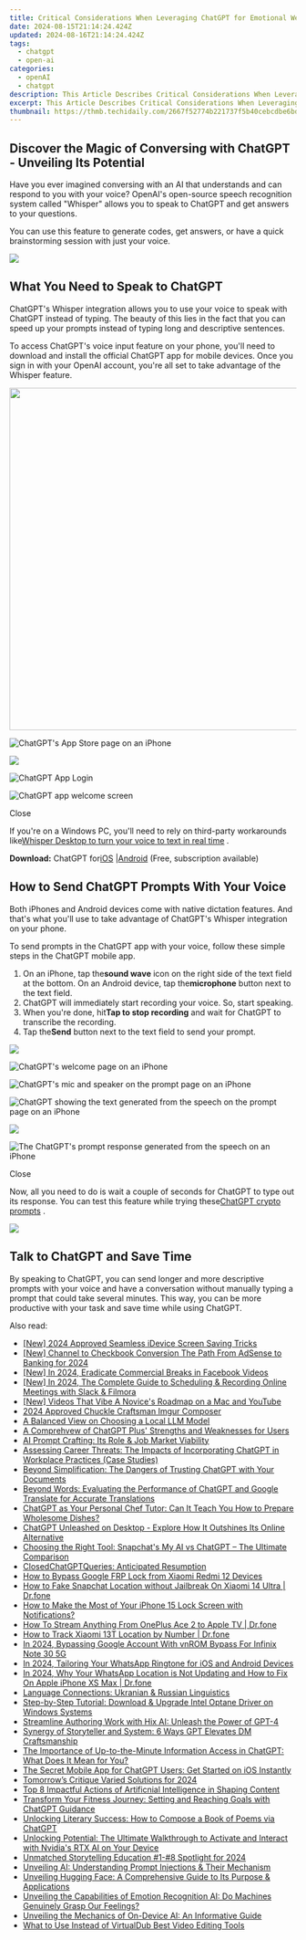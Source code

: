 ```yaml
---
title: Critical Considerations When Leveraging ChatGPT for Emotional Well-Being
date: 2024-08-15T21:14:24.424Z
updated: 2024-08-16T21:14:24.424Z
tags:
  - chatgpt
  - open-ai
categories:
  - openAI
  - chatgpt
description: This Article Describes Critical Considerations When Leveraging ChatGPT for Emotional Well-Being
excerpt: This Article Describes Critical Considerations When Leveraging ChatGPT for Emotional Well-Being
thumbnail: https://thmb.techidaily.com/2667f52774b221737f5b40cebcdbe6bd28a1a07909c05b7a4646323bdf667e48.jpg
---
```


## Discover the Magic of Conversing with ChatGPT - Unveiling Its Potential

 Have you ever imagined conversing with an AI that understands and can respond to you with your voice? OpenAI's open-source speech recognition system called "Whisper" allows you to speak to ChatGPT and get answers to your questions.

 You can use this feature to generate codes, get answers, or have a quick brainstorming session with just your voice.

<!-- affiliate ads begin -->
<a href="https://store.massmailsoftware.com/order/checkout.php?PRODS=1047974&QTY=1&AFFILIATE=108875&CART=1"><img src="https://secure.avangate.com/images/merchant/dc87c13749315c7217cdc4ac692e704c/banera_for_partners-04_%281%29.jpg" border="0"></a>
<!-- affiliate ads end -->
## What You Need to Speak to ChatGPT

 ChatGPT's Whisper integration allows you to use your voice to speak with ChatGPT instead of typing. The beauty of this lies in the fact that you can speed up your prompts instead of typing long and descriptive sentences.

 To access ChatGPT's voice input feature on your phone, you'll need to download and install the official ChatGPT app for mobile devices. Once you sign in with your OpenAI account, you're all set to take advantage of the Whisper feature.

<!-- affiliate ads begin -->
<a href="https://appsumo.8odi.net/c/5597632/2082526/7443" target="_top" id="2082526"><img src="//a.impactradius-go.com/display-ad/7443-2082526" border="0" alt="" width="1200" height="600"/></a><img height="0" width="0" src="https://appsumo.8odi.net/i/5597632/2082526/7443" style="position:absolute;visibility:hidden;" border="0" />
<!-- affiliate ads end -->
![ChatGPT's App Store page on an iPhone](https://static1.makeuseofimages.com/wordpress/wp-content/uploads/2023/08/chatgpt-s-app-store-page-on-an-iphone.jpg)

<!-- affiliate ads begin -->
<a href="https://store.massmailsoftware.com/order/checkout.php?PRODS=1095219&QTY=1&AFFILIATE=108875&CART=1"><img src="https://secure.avangate.com/images/merchant/dc87c13749315c7217cdc4ac692e704c/banera_for_partners-20_%281%29.jpg" border="0"></a>
<!-- affiliate ads end -->
![ChatGPT App Login](https://static1.makeuseofimages.com/wordpress/wp-content/uploads/2023/05/chatgpt-app-login.jpg)

![ChatGPT app welcome screen](https://static1.makeuseofimages.com/wordpress/wp-content/uploads/2023/05/chatgpt-app-welcome-screen.jpg)

Close

 If you're on a Windows PC, you'll need to rely on third-party workarounds like[Whisper Desktop to turn your voice to text in real time](https://www.makeuseof.com/windows-whisper-desktop-guide/) .

**Download:** ChatGPT for[iOS](http://apps.apple.com/app/openai-chatgpt/id6448311069) |[Android](https://www.anrdoezrs.net/links/7251228/type/dlg/sid/UUmuoUeUpU2029654/https://play.google.com/store/apps/details?id=com.openai.chatgpt&hl=en&gl=US) (Free, subscription available)

## How to Send ChatGPT Prompts With Your Voice

 Both iPhones and Android devices come with native dictation features. And that's what you'll use to take advantage of ChatGPT's Whisper integration on your phone.

 To send prompts in the ChatGPT app with your voice, follow these simple steps in the ChatGPT mobile app.

1. On an iPhone, tap the**sound wave** icon on the right side of the text field at the bottom. On an Android device, tap the**microphone** button next to the text field.
2. ChatGPT will immediately start recording your voice. So, start speaking.
3. When you're done, hit**Tap to stop recording** and wait for ChatGPT to transcribe the recording.
4. Tap the**Send** button next to the text field to send your prompt.

<!-- affiliate ads begin -->
<a href="https://estore.winxdvd.com/order/checkout.php?PRODS=12653808&QTY=1&AFFILIATE=108875&CART=1"><img src="https://www.winxdvd.com/affiliate/new-banner/wt-500x500.jpg" border="0"></a>
<!-- affiliate ads end -->
![ChatGPT's welcome page on an iPhone](https://static1.makeuseofimages.com/wordpress/wp-content/uploads/2023/09/img_4309.jpg)

![ChatGPT's mic and speaker on the prompt page on an iPhone](https://static1.makeuseofimages.com/wordpress/wp-content/uploads/2023/09/img_4311.jpg)

![ChatGPT showing the text generated from the speech on the prompt page on an iPhone](https://static1.makeuseofimages.com/wordpress/wp-content/uploads/2023/09/img_4313.jpg)

<!-- affiliate ads begin -->
<a href="https://secure.2checkout.com/order/checkout.php?PRODS=3851691&QTY=1&AFFILIATE=108875&CART=1"><img src="http://www.aiseesoft.com/avangate/30p/banner.jpg" border="0"></a>
<!-- affiliate ads end -->
![The ChatGPT's prompt response generated from the speech on an iPhone](https://static1.makeuseofimages.com/wordpress/wp-content/uploads/2023/09/img_4314.jpg)

Close

 Now, all you need to do is wait a couple of seconds for ChatGPT to type out its response. You can test this feature while trying these[ChatGPT crypto prompts](https://www.makeuseof.com/the-best-chatgpt-crypto-prompts/) .

<!-- affiliate ads begin -->
<a href="https://shop.systoolsgroup.com/affiliate.php?ACCOUNT=SYSTOOBY&AFFILIATE=108875&PATH=https%3A%2F%2Fwww.systoolsgroup.com%3FAFFILIATE%3D108875%26RESOURCE%3DSysTools%2BGmail%2BBackup"><img src="https://www.systoolsgroup.com/box/gmail-backup.png" border="0"></a>
<!-- affiliate ads end -->
## Talk to ChatGPT and Save Time

 By speaking to ChatGPT, you can send longer and more descriptive prompts with your voice and have a conversation without manually typing a prompt that could take several minutes. This way, you can be more productive with your task and save time while using ChatGPT.


<ins class="adsbygoogle"
     style="display:block"
     data-ad-format="autorelaxed"
     data-ad-client="ca-pub-7571918770474297"
     data-ad-slot="1223367746"></ins>



<ins class="adsbygoogle"
     style="display:block"
     data-ad-client="ca-pub-7571918770474297"
     data-ad-slot="8358498916"
     data-ad-format="auto"
     data-full-width-responsive="true"></ins>

<span class="atpl-alsoreadstyle">Also read:</span>
<div><ul>
<li><a href="https://video-screen-grab.techidaily.com/new-2024-approved-seamless-idevice-screen-saving-tricks/"><u>[New] 2024 Approved  Seamless iDevice Screen Saving Tricks</u></a></li>
<li><a href="https://facebook-video-share.techidaily.com/new-channel-to-checkbook-conversion-the-path-from-adsense-to-banking-for-2024/"><u>[New] Channel to Checkbook Conversion  The Path From AdSense to Banking for 2024</u></a></li>
<li><a href="https://facebook-video-recording.techidaily.com/new-in-2024-eradicate-commercial-breaks-in-facebook-videos/"><u>[New] In 2024, Eradicate Commercial Breaks in Facebook Videos</u></a></li>
<li><a href="https://digital-screen-recording.techidaily.com/new-in-2024-the-complete-guide-to-scheduling-and-recording-online-meetings-with-slack-and-filmora/"><u>[New] In 2024, The Complete Guide to Scheduling & Recording Online Meetings with Slack & Filmora</u></a></li>
<li><a href="https://youtube-sure.techidaily.com/ideos-that-vibe-a-novices-roadmap-on-a-mac-and-youtube/"><u>[New] Videos That Vibe  A Novice's Roadmap on a Mac and YouTube</u></a></li>
<li><a href="https://extra-resources.techidaily.com/2024-approved-chuckle-craftsman-imgur-composer/"><u>2024 Approved  Chuckle Craftsman  Imgur Composer</u></a></li>
<li><a href="https://tech-hub.techidaily.com/a-balanced-view-on-choosing-a-local-llm-model/"><u>A Balanced View on Choosing a Local LLM Model</u></a></li>
<li><a href="https://tech-hub.techidaily.com/a-comprehvew-of-chatgpt-plus-strengths-and-weaknesses-for-users/"><u>A Comprehvew of ChatGPT Plus' Strengths and Weaknesses for Users</u></a></li>
<li><a href="https://tech-hub.techidaily.com/ai-prompt-crafting-its-role-and-job-market-viability/"><u>AI Prompt Crafting: Its Role & Job Market Viability</u></a></li>
<li><a href="https://tech-hub.techidaily.com/assessing-career-threats-the-impacts-of-incorporating-chatgpt-in-workplace-practices-case-studies/"><u>Assessing Career Threats: The Impacts of Incorporating ChatGPT in Workplace Practices (Case Studies)</u></a></li>
<li><a href="https://tech-hub.techidaily.com/beyond-simplification-the-dangers-of-trusting-chatgpt-with-your-documents/"><u>Beyond Simplification: The Dangers of Trusting ChatGPT with Your Documents</u></a></li>
<li><a href="https://tech-hub.techidaily.com/beyond-words-evaluating-the-performance-of-chatgpt-and-google-translate-for-accurate-translations/"><u>Beyond Words: Evaluating the Performance of ChatGPT and Google Translate for Accurate Translations</u></a></li>
<li><a href="https://tech-hub.techidaily.com/chatgpt-as-your-personal-chef-tutor-can-it-teach-you-how-to-prepare-wholesome-dishes/"><u>ChatGPT as Your Personal Chef Tutor: Can It Teach You How to Prepare Wholesome Dishes?</u></a></li>
<li><a href="https://tech-hub.techidaily.com/chatgpt-unleashed-on-desktop-explore-how-it-outshines-its-online-alternative/"><u>ChatGPT Unleashed on Desktop - Explore How It Outshines Its Online Alternative</u></a></li>
<li><a href="https://tech-hub.techidaily.com/choosing-the-right-tool-snapchats-my-ai-vs-chatgpt-the-ultimate-comparison/"><u>Choosing the Right Tool: Snapchat's My AI vs ChatGPT – The Ultimate Comparison</u></a></li>
<li><a href="https://tech-hub.techidaily.com/closedchatgptqueries-anticipated-resumption/"><u>ClosedChatGPTQueries: Anticipated Resumption</u></a></li>
<li><a href="https://bypass-frp.techidaily.com/how-to-bypass-google-frp-lock-from-xiaomi-redmi-12-devices-by-drfone-android/"><u>How to Bypass Google FRP Lock from Xiaomi Redmi 12 Devices</u></a></li>
<li><a href="https://review-topics.techidaily.com/how-to-fake-snapchat-location-without-jailbreak-on-xiaomi-14-ultra-drfone-by-drfone-virtual-android/"><u>How to Fake Snapchat Location without Jailbreak On Xiaomi 14 Ultra | Dr.fone</u></a></li>
<li><a href="https://ios-unlock.techidaily.com/how-to-make-the-most-of-your-iphone-15-lock-screen-with-notifications-by-drfone-ios/"><u>How to Make the Most of Your iPhone 15 Lock Screen with Notifications?</u></a></li>
<li><a href="https://screen-mirror.techidaily.com/how-to-stream-anything-from-oneplus-ace-2-to-apple-tv-drfone-by-drfone-android/"><u>How To Stream Anything From OnePlus Ace 2 to Apple TV | Dr.fone</u></a></li>
<li><a href="https://android-location-track.techidaily.com/how-to-track-xiaomi-13t-location-by-number-drfone-by-drfone-virtual-android/"><u>How to Track Xiaomi 13T Location by Number | Dr.fone</u></a></li>
<li><a href="https://unlock-android.techidaily.com/in-2024-bypassing-google-account-with-vnrom-bypass-for-infinix-note-30-5g-by-drfone-android/"><u>In 2024, Bypassing Google Account With vnROM Bypass For Infinix Note 30 5G</u></a></li>
<li><a href="https://some-approaches.techidaily.com/in-2024-tailoring-your-whatsapp-ringtone-for-ios-and-android-devices/"><u>In 2024, Tailoring Your WhatsApp Ringtone for iOS and Android Devices</u></a></li>
<li><a href="https://location-social.techidaily.com/in-2024-why-your-whatsapp-location-is-not-updating-and-how-to-fix-on-apple-iphone-xs-max-drfone-by-drfone-virtual-ios/"><u>In 2024, Why Your WhatsApp Location is Not Updating and How to Fix On Apple iPhone XS Max | Dr.fone</u></a></li>
<li><a href="https://mondly-stories.techidaily.com/language-connections-ukranian-and-russian-linguistics/"><u>Language Connections: Ukranian & Russian Linguistics</u></a></li>
<li><a href="https://win-amazing.techidaily.com/step-by-step-tutorial-download-and-upgrade-intel-optane-driver-on-windows-systems/"><u>Step-by-Step Tutorial: Download & Upgrade Intel Optane Driver on Windows Systems</u></a></li>
<li><a href="https://tech-hub.techidaily.com/streamline-authoring-work-with-hix-ai-unleash-the-power-of-gpt-4/"><u>Streamline Authoring Work with Hix AI: Unleash the Power of GPT-4</u></a></li>
<li><a href="https://tech-hub.techidaily.com/synergy-of-storyteller-and-system-6-ways-gpt-elevates-dm-craftsmanship/"><u>Synergy of Storyteller and System: 6 Ways GPT Elevates DM Craftsmanship</u></a></li>
<li><a href="https://tech-hub.techidaily.com/the-importance-of-up-to-the-minute-information-access-in-chatgpt-what-does-it-mean-for-you/"><u>The Importance of Up-to-the-Minute Information Access in ChatGPT: What Does It Mean for You?</u></a></li>
<li><a href="https://tech-hub.techidaily.com/1722166852869-the-secret-mobile-app-for-chatgpt-users-get-started-on-ios-instantly/"><u>The Secret Mobile App for ChatGPT Users: Get Started on iOS Instantly</u></a></li>
<li><a href="https://some-approaches.techidaily.com/tomorrows-critique-varied-solutions-for-2024/"><u>Tomorrow’s Critique  Varied Solutions for 2024</u></a></li>
<li><a href="https://tech-hub.techidaily.com/top-8-impactful-actions-of-artificnial-intelligence-in-shaping-content/"><u>Top 8 Impactful Actions of Artificnial Intelligence in Shaping Content</u></a></li>
<li><a href="https://tech-hub.techidaily.com/transform-your-fitness-journey-setting-and-reaching-goals-with-chatgpt-guidance/"><u>Transform Your Fitness Journey: Setting and Reaching Goals with ChatGPT Guidance</u></a></li>
<li><a href="https://tech-hub.techidaily.com/unlocking-literary-success-how-to-compose-a-book-of-poems-via-chatgpt/"><u>Unlocking Literary Success: How to Compose a Book of Poems via ChatGPT</u></a></li>
<li><a href="https://tech-hub.techidaily.com/unlocking-potential-the-ultimate-walkthrough-to-activate-and-interact-with-nvidias-rtx-ai-on-your-device/"><u>Unlocking Potential: The Ultimate Walkthrough to Activate and Interact with Nvidia's RTX AI on Your Device</u></a></li>
<li><a href="https://fox-access.techidaily.com/unmatched-storytelling-education-1-8-spotlight-for-2024/"><u>Unmatched Storytelling Education  #1-#8 Spotlight for 2024</u></a></li>
<li><a href="https://tech-hub.techidaily.com/unveiling-ai-understanding-prompt-injections-and-their-mechanism/"><u>Unveiling AI: Understanding Prompt Injections & Their Mechanism</u></a></li>
<li><a href="https://tech-hub.techidaily.com/unveiling-hugging-face-a-comprehensive-guide-to-its-purpose-and-applications/"><u>Unveiling Hugging Face: A Comprehensive Guide to Its Purpose & Applications</u></a></li>
<li><a href="https://tech-hub.techidaily.com/unveiling-the-capabilities-of-emotion-recognition-ai-do-machines-genuinely-grasp-our-feelings/"><u>Unveiling the Capabilities of Emotion Recognition AI: Do Machines Genuinely Grasp Our Feelings?</u></a></li>
<li><a href="https://tech-revival.techidaily.com/unveiling-the-mechanics-of-on-device-ai-an-informative-guide/"><u>Unveiling the Mechanics of On-Device AI: An Informative Guide</u></a></li>
<li><a href="https://ai-vdieo-software.techidaily.com/what-to-use-instead-of-virtualdub-best-video-editing-tools/"><u>What to Use Instead of VirtualDub Best Video Editing Tools</u></a></li>
</ul></div>
